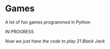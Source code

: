 # Games
A lot of fun games programmed in Python

IN PROGRESS

*Now we just have the code to play 21 Black Jack*
